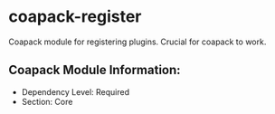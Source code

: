 # coapack-register
Coapack module for registering plugins.  Crucial for coapack to work.

## Coapack Module Information:
- Dependency Level: Required
- Section: Core
